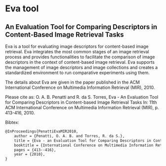 # Eva tool
## An Evaluation Tool for Comparing Descriptors in Content-Based Image Retrieval Tasks

Eva is a tool for evaluating image descriptors for content-based image retrieval. Eva integrates the most common stages of an image retrieval process and provides functionalities to facilitate the comparison of image descriptors in the context of content-based image retrieval. Eva supports the management of image descriptors and image collections and creates a standardized environment to run comparative experiments using them.

The details about Eva are given in the paper published in the ACM International Conference on Multimedia Information Retrieval (MIR), 2010.

Please cite as:
O. A. B. Penatti and R. da S. Torres, Eva - An Evaluation Tool for Comparing Descriptors in Content-based Image Retrieval Tasks
In: 11th ACM International Conference on Multimedia Information Retrieval (MIR), p. 413-416, 2010.

Bibtex:
```latex
@InProceedings{PenattiEvaMIR2010,
    author = {Penatti, O. A. B. and Torres, R. da S.},
    title = {Eva - an Evaluation Tool for Comparing Descriptors in Content-Based Image Retrieval Tasks},
    booktitle = {International Conference on Multimedia Information Retrieval},
    pages = {413--416},
    year = {2010},
}
```
